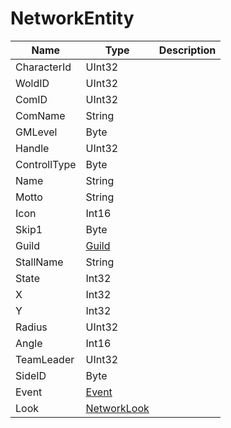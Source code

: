 # NetworkEntity

|Name|Type|Description|
|---|---|---|
|CharacterId|UInt32||
|WoldID|UInt32||
|ComID|UInt32||
|ComName|String||
|GMLevel|Byte||
|Handle|UInt32||
|ControllType|Byte||
|Name|String||
|Motto|String||
|Icon|Int16||
|Skip1|Byte||
|Guild|[Guild](./Guild.md)||
|StallName|String||
|State|Int32||
|X|Int32||
|Y|Int32||
|Radius|UInt32||
|Angle|Int16||
|TeamLeader|UInt32||
|SideID|Byte||
|Event|[Event](./Event.md)||
|Look|[NetworkLook](./NetworkLook.md)||
